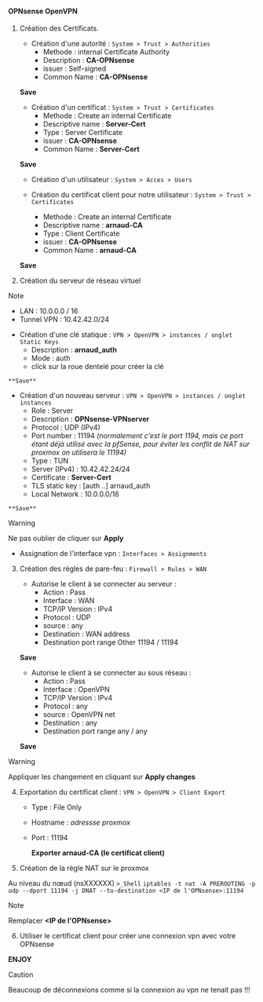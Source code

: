 #### OPNsense OpenVPN

1. Création des Certificats.
   * Création d'une autorité : `System > Trust > Authorities`
	  - Methode : internal Certificate Authority
	  - Description : **CA-OPNsense**
	  - issuer : Self-signed
	  - Common Name : **CA-OPNsense**
		
	**Save**
		
   * Création d'un certificat : `System > Trust > Certificates`
	  - Methode : Create an internal Certificate
	  - Descriptive name : **Server-Cert**
	  - Type : Server Certificate
	  - issuer : **CA-OPNsense**
	  - Common Name : **Server-Cert**
		
	**Save**
		
   * Création d'un utilisateur : `System > Acces > Users`
	
   * Création du certificat client pour notre utilisateur : `System > Trust > Certificates`
	  - Methode : Create an internal Certificate
	  - Descriptive name : **arnaud-CA**
	  - Type : Client Certificate
	  - issuer : **CA-OPNsense**
	  - Common Name : **arnaud-CA**
		
	**Save**
		
2. Création du serveur de réseau virtuel

> [!NOTE]
> - LAN : 10.0.0.0 / 16
> - Tunnel VPN : 10.42.42.0/24

   * Création d'une clé statique : `VPN > OpenVPN > instances / onglet Static Keys`
     - Description : **arnaud_auth**
	 - Mode : auth
	 - click sur la roue dentelé pour créer la clé
		
	**Save**
		
   * Création d'un nouveau serveur : `VPN > OpenVPN > instances / onglet instances`
	  - Role : Server
	  - Description : **OPNsense-VPNserver**
	  - Protocol : UDP (IPv4)
	  - Port number : 11194  _(normalement c'est le port 1194, mais ce port étant déjà utilisé avec la pfSense, pour éviter les conflit de NAT sur proxmox on utilisera le 11194)_
	  - Type : TUN
	  - Server (IPv4) : 10.42.42.24/24
	  - Certificate : **Server-Cert**
	  - TLS static key : [auth ..] arnaud_auth
	  - Local Network : 10.0.0.0/16
		
	**Save**
		
> [!WARNING]
> Ne pas oublier de cliquer sur **Apply**

   * Assignation de l'interface vpn : `Interfaces > Assignments`

3. Création des règles de pare-feu : `Firewall > Rules > WAN`

   * Autorise le client à se connecter au serveur : 
	  - Action : Pass
	  - Interface : WAN
	  - TCP/IP Version : IPv4
	  - Protocol : UDP
	  - source : any
	  - Destination : WAN address
	  - Destination port range 
		  Other
		  11194 / 11194
		
	**Save**
		
   * Autorise le client à se connecter au sous réseau : 
	  - Action : Pass
	  - Interface : OpenVPN
	  - TCP/IP Version : IPv4
	  - Protocol : any
	  - source : OpenVPN net
	  - Destination : any
      - Destination port range 
		  any / any
		
	**Save**
		
> [!WARNING]
> Appliquer les changement en cliquant sur **Apply changes**
	
4. Exportation du certificat client : `VPN > OpenVPN > Client Export`
	  
   - Type : File Only
   - Hostname : *adressse proxmox*
   - Port : 11194

	 **Exporter arnaud-CA (le certificat client)**

5. Création de la règle NAT sur le proxmox

  Au niveau du nœud (nsXXXXXX) `>_Shell`
	```
	iptables -t nat -A PREROUTING -p udp --dport 11194 -j DNAT --to-destination <IP de l'OPNsense>:11194
	```
	
> [!NOTE]
> Remplacer **<IP de l'OPNsense>** 
	
6. Utiliser le certificat client pour créer une connexion vpn avec votre OPNsense

**ENJOY**

> [!CAUTION]
> Beaucoup de déconnexions comme si la connexion au vpn ne tenait pas !!!


